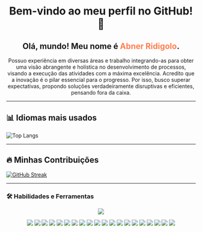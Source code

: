 <h1 align="center">Bem-vindo ao meu perfil no GitHub! 👋</h1>

<h2 align="center">Olá, mundo! Meu nome é <span style="color:#FF7F50;">Abner Ridigolo</span>.</h2>

<p align="center">
Possuo experiência em diversas áreas e trabalho integrando-as para obter uma visão abrangente e holística no desenvolvimento de processos, visando a execução das atividades com a máxima excelência. Acredito que a inovação é o pilar essencial para o progresso. Por isso, busco superar expectativas, propondo soluções verdadeiramente disruptivas e eficientes, pensando fora da caixa.
</p>

---
## 📊 Idiomas mais usados

![Top Langs](https://github-readme-stats.vercel.app/api/top-langs/?username=AbnerRidigolo&layout=compact&theme=tokyonight&hide_border=true)

---

## 🔥 Minhas Contribuições

[![GitHub Streak](https://streak-stats.demolab.com?user=AbnerRidigolo&theme=tokyonight&hide_border=true)](https://git.io/streak-stats)





---
### 🛠 **Habilidades e Ferramentas**
<p align="center">

<!-- Ícones do skillicons -->
<img src="https://skillicons.dev/icons?i=python,r,julia,anaconda,sklearn,tensorflow,pytorch,opencv,kafka,scala,postgres,mysql,sqlite,mongodb,redis,docker,linux,git,github,githubactions,gitlab,aws,gcp,azure,vscode,visualstudio,vercel,figma,notion,cypress,postman,bootstrap,kubernetes,php,java,js,ts,html,css,fastapi,eclipse,pycharm,discord,latex,firebase,graphql,powershell,npm,nodejs,tailwind,selenium&perline=11" />
<p align="center">
<img src="https://img.shields.io/badge/Pandas-150458?style=for-the-badge&logo=pandas&logoColor=white" />
<img src="https://img.shields.io/badge/NumPy-013243?style=for-the-badge&logo=numpy&logoColor=white" />
<img src="https://img.shields.io/badge/Jupyter%20Notebook-F37626?style=for-the-badge&logo=jupyter&logoColor=white" />
<img src="https://img.shields.io/badge/Google%20Colab-F9AB00?style=for-the-badge&logo=googlecolab&logoColor=black" />
<img src="https://img.shields.io/badge/Power%20BI-F2C811?style=for-the-badge&logo=powerbi&logoColor=black" />
<img src="https://img.shields.io/badge/Excel-217346?style=for-the-badge&logo=microsoft-excel&logoColor=white" />
<img src="https://img.shields.io/badge/OpenAI-412991?style=for-the-badge&logo=openai&logoColor=white" />
<img src="https://img.shields.io/badge/n8n-EA4B8B?style=for-the-badge&logo=n8n&logoColor=white" />
<img src="https://img.shields.io/badge/DBeaver-372923?style=for-the-badge&logo=dbeaver&logoColor=white" />
<img src="https://img.shields.io/badge/Neo4j-008CC1?style=for-the-badge&logo=neo4j&logoColor=white" />
<img src="https://img.shields.io/badge/Apache%20Pig-FF6C37?style=for-the-badge&logo=apache&logoColor=white" />
<img src="https://img.shields.io/badge/Apache%20Impala-FF6C37?style=for-the-badge&logo=apache&logoColor=white" />
<img src="https://img.shields.io/badge/Apache%20Hadoop-FFCC00?style=for-the-badge&logo=apachehadoop&logoColor=black" />
<img src="https://img.shields.io/badge/Apache%20Spark-E25A1C?style=for-the-badge&logo=apachespark&logoColor=white" />
<img src="https://img.shields.io/badge/Cloudera-F96702?style=for-the-badge&logo=cloudera&logoColor=white" />
<img src="https://img.shields.io/badge/Snowflake-29B5E8?style=for-the-badge&logo=snowflake&logoColor=white" />
<img src="https://img.shields.io/badge/Databricks-FC3627?style=for-the-badge&logo=databricks&logoColor=white" />
<img src="https://img.shields.io/badge/Apache%20Airflow-007A88?style=for-the-badge&logo=apacheairflow&logoColor=white" />
<img src="https://img.shields.io/badge/Streamlit-FF4B4B?style=for-the-badge&logo=streamlit&logoColor=white" />
<img src="https://img.shields.io/badge/MLflow-0194E2?style=for-the-badge&logo=mlflow&logoColor=white" />
</p>





</p>
